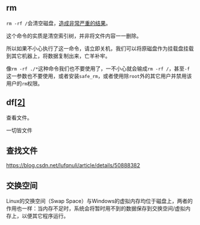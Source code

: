## rm

`rm -rf /`会清空磁盘，[造成非常严重的结果](https://www.zhihu.com/question/29438735/answer/1828100420)。

这个命令的实质是清空索引树，并非将文件内容一一删除。

所以如果不小心执行了这一命令，请立即关机，我们可以将原磁盘作为挂载盘挂载到其它机器上，将数据复制出来，亡羊补牢。

像`rm -rf ./*`这种命令我们也不要使用了，一不小心就会输成`rm -rf /`，甚至`-f`这一参数也不要使用，或者安装`safe_rm`，或者使用除`root`外的其它用户并禁用该用户的`rm`权限。



## df[[2]](https://www.runoob.com/linux/linux-comm-df.html)

查看文件。

一切皆文件



## 查找文件

https://blog.csdn.net/lufqnuli/article/details/50888382



## 交换空间

Linux的交换空间（Swap Space）与Windows的虚拟内存均位于磁盘上，两者的作用也一样：当内存不足时，系统会将暂时用不到的数据保存到交换空间/虚拟内存上，以便其它程序运行。
